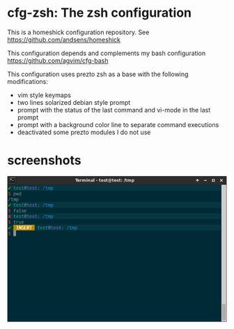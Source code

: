 # cfg-zsh: The zsh configuration

This is a homeshick configuration repository. See
https://github.com/andsens/homeshick

This configuration depends and complements my bash configuration
https://github.com/agvim/cfg-bash

This configuration uses prezto zsh as a base with the following modifications:

- vim style keymaps
- two lines solarized debian style prompt
- prompt with the status of the last command and vi-mode in the last prompt
- prompt with a background color line to separate command executions
- deactivated some prezto modules I do not use

# screenshots

![solarized xfce4 terminal with zsh prompt][example]

[example]: https://raw.githubusercontent.com/agvim/cfg-zsh/master/screenshots/zsh_solarized_xfce4-terminal.png "solarized xfce4 terminal with zsh prompt"

